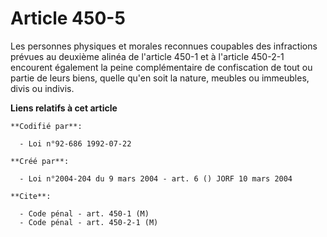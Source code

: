 # Article 450-5

Les personnes physiques et morales reconnues coupables des infractions prévues au deuxième alinéa de l'article 450-1 et à
l'article 450-2-1 encourent également la peine complémentaire de confiscation de tout ou partie de leurs biens, quelle qu'en
soit la nature, meubles ou immeubles, divis ou indivis.

**Liens relatifs à cet article**

	**Codifié par**:

	  - Loi n°92-686 1992-07-22

	**Créé par**:

	  - Loi n°2004-204 du 9 mars 2004 - art. 6 () JORF 10 mars 2004

	**Cite**:

	  - Code pénal - art. 450-1 (M)
	  - Code pénal - art. 450-2-1 (M)
